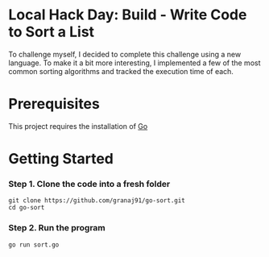 # Local Hack Day: Build - Write Code to Sort a List
To challenge myself, I decided to complete this challenge using a new language. To make it a bit more interesting, I implemented a few of the most common sorting algorithms and tracked the execution time of each.

# Prerequisites
This project requires the installation of [Go](https://golang.org)

# Getting Started
### Step 1. Clone the code into a fresh folder
```
git clone https://github.com/granaj91/go-sort.git
cd go-sort
```

### Step 2. Run the program
`go run sort.go`
